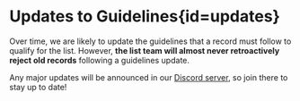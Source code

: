 <div class='panel fade js-scroll-anim' data-anim='fade'>

# Updates to Guidelines{id=updates}

Over time, we are likely to update the guidelines that a record must follow to qualify for the list. However, **the list team will almost never retroactively reject old records** following a guidelines update.

Any major updates will be announced in our [Discord server](https://discord.gg/demonlist), so join there to stay up to date!

</div>
